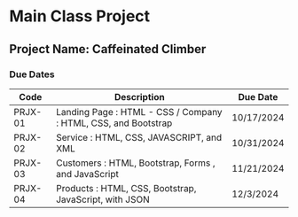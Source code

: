 # Main Class Project 
## Project Name: Caffeinated Climber
### Due Dates
| Code | Description | Due Date |
| ------- | --------------------------------------- | ----------- |
| PRJX-01 | Landing Page : HTML - CSS / Company : HTML, CSS, and Bootstrap | 10/17/2024 |
| PRJX-02 | Service : HTML, CSS, JAVASCRIPT, and XML | 10/31/2024 |
| PRJX-03 | Customers : HTML, Bootstrap, Forms , and JavaScript | 11/21/2024 |
| PRJX-04 | Products : HTML, CSS, Bootstrap, JavaScript, with JSON | 12/3/2024 |